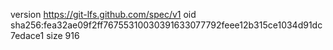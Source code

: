 version https://git-lfs.github.com/spec/v1
oid sha256:fea32ae09f2ff76755310030391633077792feee12b315ce1034d91dc7edace1
size 916
